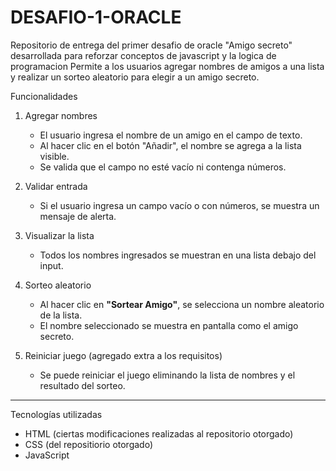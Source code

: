 # DESAFIO-1-ORACLE
Repositorio de entrega del primer desafio de oracle "Amigo secreto" desarrollada para reforzar conceptos de javascript y la logica de programacion
Permite a los usuarios agregar nombres de amigos a una lista y realizar un sorteo aleatorio para elegir a un amigo secreto.

Funcionalidades

1. Agregar nombres
   - El usuario ingresa el nombre de un amigo en el campo de texto.
   - Al hacer clic en el botón "Añadir", el nombre se agrega a la lista visible.
   - Se valida que el campo no esté vacío ni contenga números.
   
2. Validar entrada
   - Si el usuario ingresa un campo vacío o con números, se muestra un mensaje de alerta.
   
3. Visualizar la lista
   - Todos los nombres ingresados se muestran en una lista debajo del input.
   
4. Sorteo aleatorio
   - Al hacer clic en **"Sortear Amigo"**, se selecciona un nombre aleatorio de la lista.
   - El nombre seleccionado se muestra en pantalla como el amigo secreto.
  
5. Reiniciar juego (agregado extra a los requisitos)
   - Se puede reiniciar el juego eliminando la lista de nombres y el resultado del sorteo.

---

Tecnologías utilizadas
- HTML (ciertas modificaciones realizadas al repositorio otorgado)
- CSS (del repositiorio otorgado)
- JavaScript 

